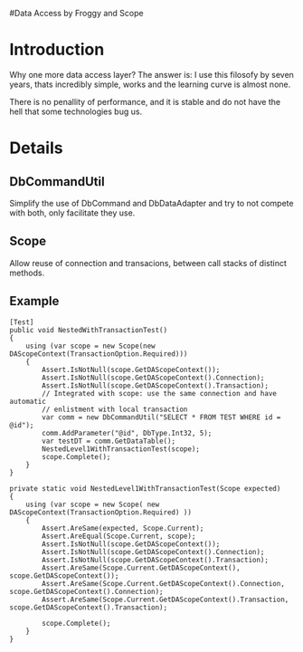#Data Access by Froggy and Scope

# Introduction #

Why one more data access layer? The answer is: I use this filosofy by seven years, thats incredibly simple, works and the learning curve is almost none.

There is no penallity of performance, and it is stable and do not have the hell that some technologies bug us.


# Details #

## DbCommandUtil ##
Simplify the use of DbCommand and DbDataAdapter and try to not compete with both, only facilitate they use.


## Scope ##
Allow reuse of connection and transacions, between call stacks of distinct methods.


## Example ##

```
[Test]
public void NestedWithTransactionTest()
{
    using (var scope = new Scope(new DAScopeContext(TransactionOption.Required)))
    {
        Assert.IsNotNull(scope.GetDAScopeContext());
        Assert.IsNotNull(scope.GetDAScopeContext().Connection);
        Assert.IsNotNull(scope.GetDAScopeContext().Transaction);
        // Integrated with scope: use the same connection and have automatic 
        // enlistment with local transaction
        var comm = new DbCommandUtil("SELECT * FROM TEST WHERE id = @id");
        comm.AddParameter("@id", DbType.Int32, 5);
        var testDT = comm.GetDataTable();
        NestedLevel1WithTransactionTest(scope);
        scope.Complete();
    }
}

private static void NestedLevel1WithTransactionTest(Scope expected)
{
    using (var scope = new Scope( new DAScopeContext(TransactionOption.Required) ))
    {
        Assert.AreSame(expected, Scope.Current);
        Assert.AreEqual(Scope.Current, scope);
        Assert.IsNotNull(scope.GetDAScopeContext());
        Assert.IsNotNull(scope.GetDAScopeContext().Connection);
        Assert.IsNotNull(scope.GetDAScopeContext().Transaction);
        Assert.AreSame(Scope.Current.GetDAScopeContext(), scope.GetDAScopeContext());
        Assert.AreSame(Scope.Current.GetDAScopeContext().Connection, scope.GetDAScopeContext().Connection);
        Assert.AreSame(Scope.Current.GetDAScopeContext().Transaction, scope.GetDAScopeContext().Transaction);

        scope.Complete();
    }
}
```